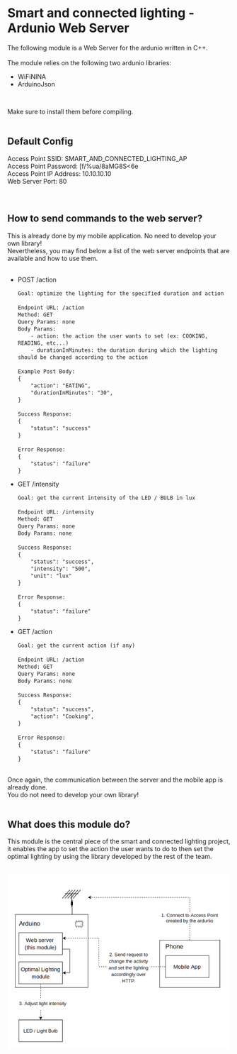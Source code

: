# Smart and connected lighting - Ardunio Web Server

The following module is a Web Server for the ardunio written in C++.<br><br>
The module relies on the following two ardunio libraries:
- WiFiNINA
- ArduinoJson
<br>

Make sure to install them before compiling.<br><br>

## Default Config

Access Point SSID: SMART_AND_CONNECTED_LIGHTING_AP<br>
Access Point Password: [f/%ua/8aMG8S<6e<br>
Access Point IP Address: 10.10.10.10<br>
Web Server Port: 80<br>
<br><br>

## How to send commands to the web server?

This is already done by my mobile application. No need to develop your own library!<br>
Nevertheless, you may find below a list of the web server endpoints that are available and how to use them.
<br><br>

- POST /action
    ```
    Goal: optimize the lighting for the specified duration and action

    Endpoint URL: /action
    Method: GET
    Query Params: none
    Body Params:
        - action: the action the user wants to set (ex: COOKING, READING, etc...)
        - durationInMinutes: the duration during which the lighting should be changed according to the action

    Example Post Body:
    {
        "action": "EATING",
        "durationInMinutes": "30",
    }

    Success Response:
    {
        "status": "success"
    }

    Error Response:
    {
        "status": "failure"
    }
    ```
- GET /intensity
    ```
    Goal: get the current intensity of the LED / BULB in lux

    Endpoint URL: /intensity
    Method: GET
    Query Params: none
    Body Params: none

    Success Response:
    {
        "status": "success",
        "intensity": "500",
        "unit": "lux"
    }

    Error Response:
    {
        "status": "failure"
    }
    ```
- GET /action
    ```
    Goal: get the current action (if any)

    Endpoint URL: /action
    Method: GET
    Query Params: none
    Body Params: none

    Success Response:
    {
        "status": "success",
        "action": "Cooking",
    }

    Error Response:
    {
        "status": "failure"
    }
    ```

<br>
Once again, the communication between the server and the mobile app is already done.<br>
You do not need to develop your own library!<br>
<br>

## What does this module do?

This module is the central piece of the smart and connected lighting project, it enables the app to set the action the user wants to do to then set the optimal lighting by using the library developed by the rest of the team.<br><br>

![Simplified Architecture](md-assets/arch_simplified.png)

